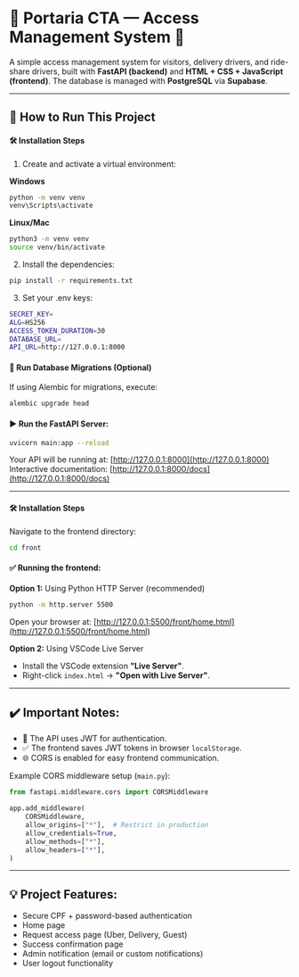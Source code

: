 # 🚪 Portaria CTA — Access Management System 🚪

A simple access management system for visitors, delivery drivers, and ride-share drivers, built with **FastAPI (backend)** and **HTML + CSS + JavaScript (frontend)**. The database is managed with **PostgreSQL** via **Supabase**.

---

## 🚀 How to Run This Project

#### 🛠️ Installation Steps

1. Create and activate a virtual environment:

**Windows**

```bash
python -m venv venv
venv\Scripts\activate
```

**Linux/Mac**

```bash
python3 -m venv venv
source venv/bin/activate
```

2. Install the dependencies:

```bash
pip install -r requirements.txt
```
3. Set your .env keys:

```bash
SECRET_KEY= 
ALG=HS256
ACCESS_TOKEN_DURATION=30
DATABASE_URL=
API_URL=http://127.0.0.1:8000
```

#### 🚀 Run Database Migrations (Optional)

If using Alembic for migrations, execute:

```bash
alembic upgrade head
```

#### ▶️ Run the FastAPI Server:

```bash
uvicorn main:app --reload
```

Your API will be running at: [http://127.0.0.1:8000](http://127.0.0.1:8000)
Interactive documentation: [http://127.0.0.1:8000/docs](http://127.0.0.1:8000/docs)

---

#### 🛠️ Installation Steps

Navigate to the frontend directory:

```bash
cd front
```

#### ✅ Running the frontend:

**Option 1:** Using Python HTTP Server (recommended)

```bash
python -m http.server 5500
```

Open your browser at: [http://127.0.0.1:5500/front/home.html](http://127.0.0.1:5500/front/home.html)

**Option 2:** Using VSCode Live Server

* Install the VSCode extension **"Live Server"**.
* Right-click `index.html` → **"Open with Live Server"**.

---

## ✔️ Important Notes:

* 🔐 The API uses JWT for authentication.
* ✅ The frontend saves JWT tokens in browser `localStorage`.
* 🌐 CORS is enabled for easy frontend communication.

Example CORS middleware setup (`main.py`):

```python
from fastapi.middleware.cors import CORSMiddleware

app.add_middleware(
    CORSMiddleware,
    allow_origins=["*"],  # Restrict in production
    allow_credentials=True,
    allow_methods=["*"],
    allow_headers=["*"],
)
```

---

## 💡 Project Features:

* Secure CPF + password-based authentication
* Home page
* Request access page (Uber, Delivery, Guest)
* Success confirmation page
* Admin notification (email or custom notifications)
* User logout functionality
